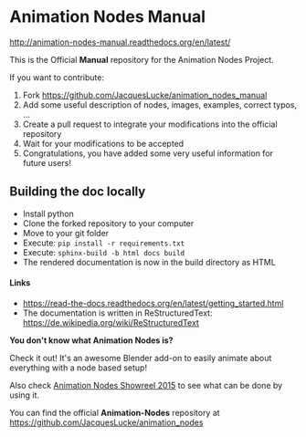 Animation Nodes Manual
======================

http://animation-nodes-manual.readthedocs.org/en/latest/

This is the Official **Manual** repository for the Animation Nodes Project.

If you want to contribute:

1. Fork https://github.com/JacquesLucke/animation_nodes_manual
2. Add some useful description of nodes, images, examples, correct typos, ...
3. Create a pull request to integrate your modifications into the official repository
4. Wait for your modifications to be accepted
5. Congratulations, you have added some very useful information for future users!

## Building the doc locally

* Install python
* Clone the forked repository to your computer
* Move to your git folder
* Execute: `pip install -r requirements.txt`
* Execute: `sphinx-build -b html docs build`
* The rendered documentation is now in the build directory as HTML

#### Links
* https://read-the-docs.readthedocs.org/en/latest/getting_started.html
* The documentation is written in ReStructuredText: https://de.wikipedia.org/wiki/ReStructuredText


**You don't know what Animation Nodes is?**

Check it out! It's an awesome Blender add-on to easily animate about everything with a node based setup!

Also check [Animation Nodes Showreel 2015](https://www.youtube.com/watch?v=hnlUhlkxQZU) to see what can be done by using it.

You can find the official **Animation-Nodes** repository at
https://github.com/JacquesLucke/animation_nodes
